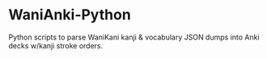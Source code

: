 # WaniAnki-Python
Python scripts to parse WaniKani kanji &amp; vocabulary JSON dumps into Anki decks w/kanji stroke orders.
